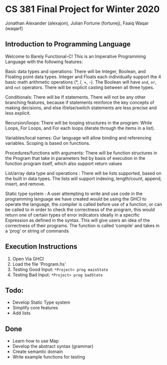 # CS 381 Final Project for Winter 2020
Jonathan Alexander (alexajon), Julian Fortune (fortunej), Faaiq Waqar (waqarf)

## Introduction to Programming Language
Welcome to Barely Functional-C! This is an Imperative Programming Language with the following features:

Basic data types and operations: There will be Integer, Boolean, and Floating point data types. Integer and Floats each individually support the 4 basic math arithmetic operations (*, /, +, -). The Boolean will have `and`, `or`, and `not` operators. There will be explicit casting between all three types.

Conditionals: There will be If statements. There will not be any other branching features, because if statements reinforce the key concepts of making decisions, and else if/else/switch statements are less precise and less explicit.

Recursion/loops: There will be looping structures in the program: While Loops, For Loops, and For each loops (iterate through the items in a list). 

Variables/local names: Our language will allow binding and referencing variables. Scoping is based on functions.

Procedures/functions with arguments: There will be function structures in the Program that take in parameters fed by basis of execution in the function program itself, which also support return values

List/array data type and operations : There will be lists supported, based on the built in data types. The lists will support indexing, length/count, append, insert, and remove. 

Static type system : A user attempting to write and use code in the programming language we have created would be using the GHCI to operate the language, the compiler is called before use of a function, or can be called to in order to check the correctness of the program, this would return one of certain types of error indicators ideally in a specific Expression as defined in the syntax. This will give users an idea of the correctness of their programs. The function is called ‘compile’ and takes in a ‘prog’ or string of commands

## Execution Instructions
1. Open Via GHCI
2. Load the file 'Program.hs'
3. Testing Good Input: `*Project> prog mainState`
4. Testing Bad Input: `*Project> prog badState`


## Todo:
- Develop Static Type system
- Simplify core features
- Add lists

## Done
- Learn how to use Map
- Develop the abstract syntax (grammar)
- Create semantic domain
- Write example functions for testing
